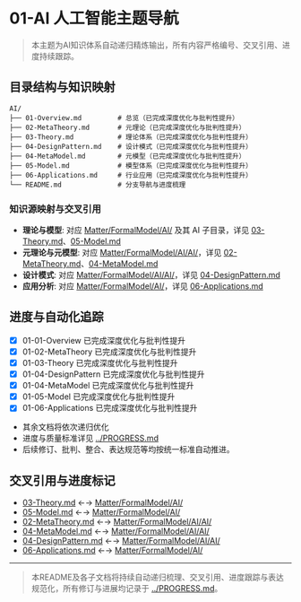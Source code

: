 # 01-AI 人工智能主题导航

> 本主题为AI知识体系自动递归精炼输出，所有内容严格编号、交叉引用、进度持续跟踪。

## 目录结构与知识映射

```tree
AI/
├── 01-Overview.md         # 总览（已完成深度优化与批判性提升）
├── 02-MetaTheory.md       # 元理论（已完成深度优化与批判性提升）
├── 03-Theory.md           # 理论体系（已完成深度优化与批判性提升）
├── 04-DesignPattern.md    # 设计模式（已完成深度优化与批判性提升）
├── 04-MetaModel.md        # 元模型（已完成深度优化与批判性提升）
├── 05-Model.md            # 模型体系（已完成深度优化与批判性提升）
├── 06-Applications.md     # 行业应用（已完成深度优化与批判性提升）
└── README.md              # 分支导航与进度梳理
```

### 知识源映射与交叉引用

- **理论与模型**: 对应 [Matter/FormalModel/AI/](../../Matter/FormalModel/AI/) 及其 AI 子目录，详见 [03-Theory.md](03-Theory.md)、[05-Model.md](05-Model.md)
- **元理论与元模型**: 对应 [Matter/FormalModel/AI/AI/](../../Matter/FormalModel/AI/AI/)，详见 [02-MetaTheory.md](02-MetaTheory.md)、[04-MetaModel.md](04-MetaModel.md)
- **设计模式**: 对应 [Matter/FormalModel/AI/AI/](../../Matter/FormalModel/AI/AI/)，详见 [04-DesignPattern.md](04-DesignPattern.md)
- **应用分析**: 对应 [Matter/FormalModel/AI/](../../Matter/FormalModel/AI/)，详见 [06-Applications.md](06-Applications.md)

## 进度与自动化追踪

- [x] 01-01-Overview 已完成深度优化与批判性提升
- [x] 01-02-MetaTheory 已完成深度优化与批判性提升
- [x] 01-03-Theory 已完成深度优化与批判性提升
- [x] 01-04-DesignPattern 已完成深度优化与批判性提升
- [x] 01-04-MetaModel 已完成深度优化与批判性提升
- [x] 01-05-Model 已完成深度优化与批判性提升
- [x] 01-06-Applications 已完成深度优化与批判性提升
- 其余文档将依次递归优化
- 进度与质量标准详见 [../PROGRESS.md](../PROGRESS.md)
- 后续修订、批判、整合、表达规范等均按统一标准自动推进。

## 交叉引用与进度标记

- [03-Theory.md](03-Theory.md) ←→ [Matter/FormalModel/AI/](../../Matter/FormalModel/AI/)
- [05-Model.md](05-Model.md) ←→ [Matter/FormalModel/AI/](../../Matter/FormalModel/AI/)
- [02-MetaTheory.md](02-MetaTheory.md) ←→ [Matter/FormalModel/AI/AI/](../../Matter/FormalModel/AI/AI/)
- [04-MetaModel.md](04-MetaModel.md) ←→ [Matter/FormalModel/AI/AI/](../../Matter/FormalModel/AI/AI/)
- [04-DesignPattern.md](04-DesignPattern.md) ←→ [Matter/FormalModel/AI/AI/](../../Matter/FormalModel/AI/AI/)
- [06-Applications.md](06-Applications.md) ←→ [Matter/FormalModel/AI/](../../Matter/FormalModel/AI/)

---

> 本README及各子文档将持续自动递归梳理、交叉引用、进度跟踪与表达规范化，所有修订与进展均记录于 [../PROGRESS.md](../PROGRESS.md)。
